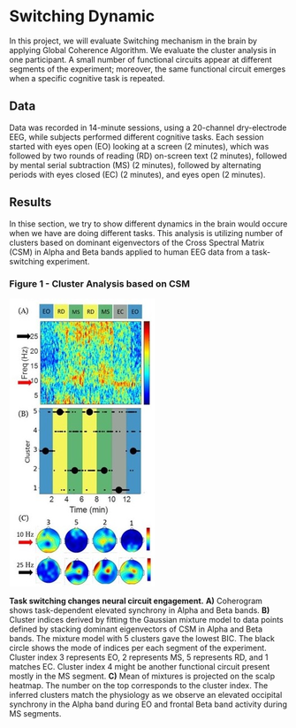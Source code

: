 # Switching Dynamic 

In this project, we will evaluate Switching mechanism in the brain by applying Global Coherence Algorithm. 
We evaluate the cluster analysis in one participant. A small number of functional circuits appear at different segments of the experiment; moreover, the same functional circuit emerges when a specific cognitive task is repeated.

## Data
Data was recorded in 14-minute sessions, using a 20-channel dry-electrode EEG, while subjects performed different cognitive tasks. Each session started with eyes open (EO) looking at a screen (2 minutes), which was followed by two rounds of reading (RD) on-screen text (2 minutes), followed by mental serial subtraction (MS) (2 minutes), followed by alternating periods with eyes closed (EC) (2 minutes), and eyes open (2 minutes). 

## Results
In thise section, we try to show different dynamics in the brain would occure when we have are doing different tasks. 
This analysis is utilizing number of clusters based on dominant eigenvectors of the Cross Spectral Matrix (CSM) in Alpha and Beta bands applied to human EEG data from a task-switching experiment.

### Figure 1 - Cluster Analysis based on CSM
![ ](imgs/cluster_analysis.jpg)

**Task switching changes neural circuit engagement.** **A)** Coherogram shows task-dependent elevated synchrony in Alpha and Beta bands. **B)** Cluster indices derived by fitting the Gaussian mixture model to data points defined by stacking dominant eigenvectors of CSM in Alpha and Beta bands. The mixture model with 5 clusters gave the lowest BIC. The black circle shows the mode of indices per each segment of the experiment. Cluster index 3 represents EO, 2 represents MS, 5 represents RD, and 1 matches EC. Cluster index 4 might be another functional circuit present mostly in the MS segment. **C)** Mean of mixtures is projected on the scalp heatmap. The number on the top corresponds to the cluster index. The inferred clusters match the physiology as we observe an elevated occipital synchrony in the Alpha band during EO and frontal Beta band activity during MS segments.


